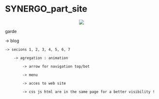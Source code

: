 # SYNERGO_part_site

<p align="center">
  <img src="https://user-images.githubusercontent.com/54853371/74094745-873bd400-4ae6-11ea-9b9f-40da4b9e4a27.gif">
</p>





garde

  -> blog
  
    -> secions 1, 2, 3, 4, 5, 6, 7
    
        -> agregation : animation

            -> arrow for navigation top/bot

            -> menu

            -> acces to web site
            
            -> css js html are in the same page for a better visibility !
